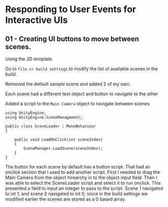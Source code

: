 # Responding to User Events for Interactive UIs

## 01 - Creating UI buttons to move between scenes.

Using the 2D template.

Go to `file >> build settings` to modify the list of available scenes in the build.

Removed the default sample scene and added 2 of my own.

Each scene had a different text object and button to navigate to the other

Added a script to the `Main Camera` object to navigate between scenes

```
using UnityEngine;
using UnityEngine.SceneManagement;

public class SceneLoader : MonoBehaviour
{

    public void LoadOnClick(int sceneIndex)
    {
        SceneManager.LoadScene(sceneIndex);
    }
}
```

The button for each scene by default has a button script. That had an onclick section
that I used to add another script. First I needed to drag the Main Camera from the
object hirearchy in to the object input field. Then I was able to select the SceneLoader script and select it to run onclick. This presented a field to input an integer to pass to the script. Scene 1 navigated to int 1, and scene 2 navigated to int 0, since in the build settings we modified earlier the scenes are stored as a 0 based array.
